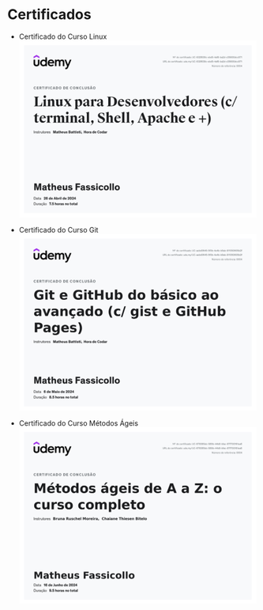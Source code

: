 # Certificados

- Certificado do Curso Linux
![Curso Linux](certificados/Linux.jpg)

- Certificado do Curso Git
![Curso Git](certificados/Git.jpg)

- Certificado do Curso Métodos Ágeis
![Curso Métodos Ágeis](certificados/Metodos%20_Ageis.jpg)



